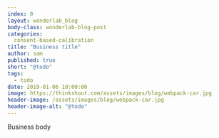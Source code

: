 ```yaml
---
index: 0
layout: wonderlab_blog
body-class: wonderlab-blog-post
categories:
  consent-based-calibration
title: "Business title"
author: sam
published: true
short: "@todo"
tags:
  - todo
date: 2019-01-06 10:00:00
image: https://thinkshout.com/assets/images/blog/webpack-car.jpg
header-image: /assets/images/blog/webpack-car.jpg
header-image-alt: "@todo"
---
```

Business body
